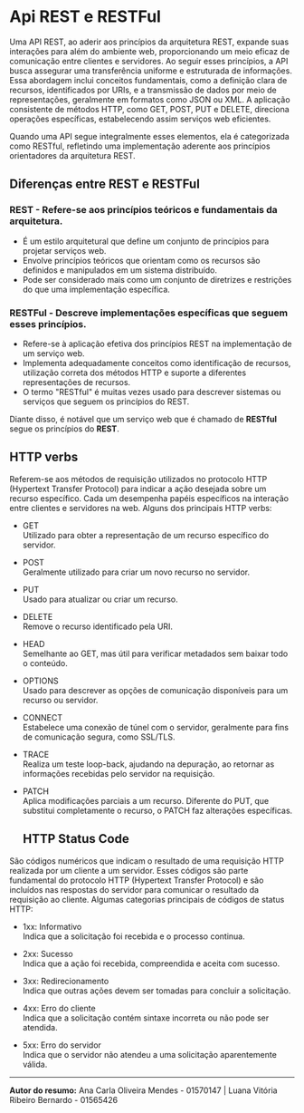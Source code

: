 # Api REST e RESTFul

   <p>Uma API REST, ao aderir aos princípios da arquitetura REST, expande suas interações para além do ambiente web, proporcionando um meio eficaz de comunicação entre clientes e servidores. Ao seguir esses princípios, a API busca assegurar uma transferência uniforme e estruturada de informações. Essa abordagem inclui conceitos fundamentais, como a definição clara de recursos, identificados por URIs, e a transmissão de dados por meio de representações, geralmente em formatos como JSON ou XML. A aplicação consistente de métodos HTTP, como GET, POST, PUT e DELETE, direciona operações específicas, estabelecendo assim serviços web eficientes.</p>
    
<p>Quando uma API segue integralmente esses elementos, ela é categorizada como RESTful, refletindo uma implementação aderente aos princípios orientadores da arquitetura REST.</p>
 
## Diferenças entre REST e RESTFul

### REST -  Refere-se aos princípios teóricos e fundamentais da arquitetura.

- É um estilo arquitetural que define um conjunto de princípios para projetar serviços web.
- Envolve princípios teóricos que orientam como os recursos são definidos e manipulados em um sistema distribuído.
- Pode ser considerado mais como um conjunto de diretrizes e restrições do que uma implementação específica.

### RESTFul - Descreve implementações específicas que seguem esses princípios.

- Refere-se à aplicação efetiva dos princípios REST na implementação de um serviço web.
- Implementa adequadamente conceitos como identificação de recursos, utilização correta dos métodos HTTP e suporte a diferentes representações de recursos.
- O termo "RESTful" é muitas vezes usado para descrever sistemas ou serviços que seguem os princípios do REST.

Diante disso, é notável que um serviço web que é chamado de **RESTful** segue os princípios do **REST**.

  ## HTTP verbs

  <p>Referem-se aos métodos de requisição utilizados no protocolo HTTP (Hypertext Transfer Protocol) para indicar a ação desejada sobre um recurso específico. Cada um desempenha papéis específicos na interação entre clientes e servidores na web. Alguns dos principais HTTP verbs:</p>

- <p>GET<br>
  Utilizado para obter a representação de um recurso específico do servidor.</p>

- <p>POST<br>
   Geralmente utilizado para criar um novo recurso no servidor.</p>
   
- <p>PUT<br>
   Usado para atualizar ou criar um recurso.</p>

- <p>DELETE<br>
    Remove o recurso identificado pela URI.</p>

- <p>HEAD<br>
     Semelhante ao GET, mas útil para verificar metadados sem baixar todo o conteúdo.</p>

- <p>OPTIONS<br>
     Usado para descrever as opções de comunicação disponíveis para um recurso ou servidor.</p>

- <p>CONNECT<br>
     Estabelece uma conexão de túnel com o servidor, geralmente para fins de comunicação segura, como SSL/TLS.</p>

- <p>TRACE<br>
     Realiza um teste loop-back, ajudando na depuração, ao retornar as informações recebidas pelo servidor na requisição.</p>

- <p>PATCH<br>
   Aplica modificações parciais a um recurso. Diferente do PUT, que substitui completamente o recurso, o PATCH faz alterações específicas.</p>

     ## HTTP Status Code
  
<p>São códigos numéricos que indicam o resultado de uma requisição HTTP realizada por um cliente a um servidor. Esses códigos são parte fundamental do protocolo HTTP (Hypertext Transfer Protocol) e são incluídos nas respostas do servidor para comunicar o resultado da requisição ao cliente. Algumas categorias principais de códigos de status HTTP:</p>

- <p>1xx: Informativo<br>
   Indica que a solicitação foi recebida e o processo continua.</p>

- <p>2xx: Sucesso<br>
   Indica que a ação foi recebida, compreendida e aceita com sucesso.</p>

- <p>3xx: Redirecionamento<br>
   Indica que outras ações devem ser tomadas para concluir a solicitação.</p>

- <p>4xx: Erro do cliente<br>
   Indica que a solicitação contém sintaxe incorreta ou não pode ser atendida.</p>

- <p>5xx: Erro do servidor<br>
    Indica que o servidor não atendeu a uma solicitação aparentemente válida.</p>

 ---

 **Autor do resumo:**  Ana Carla Oliveira Mendes - 01570147  |  Luana Vitória Ribeiro Bernardo - 01565426
 



  

    

    
    
